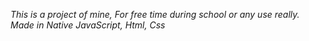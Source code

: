 *This is a project of mine, For free time during school or any use really.*
*Made in Native JavaScript, Html, Css*
